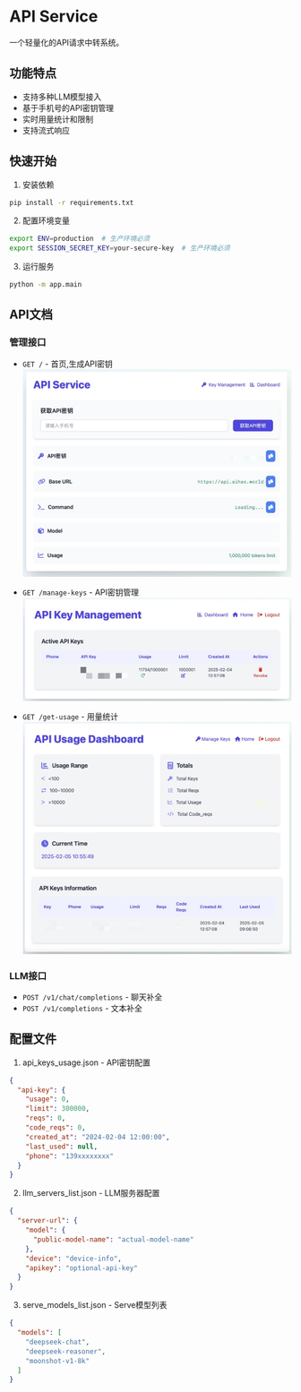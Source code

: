 # API Service

一个轻量化的API请求中转系统。

## 功能特点

- 支持多种LLM模型接入
- 基于手机号的API密钥管理
- 实时用量统计和限制
- 支持流式响应

## 快速开始

1. 安装依赖

```bash
pip install -r requirements.txt
```

2. 配置环境变量

```bash
export ENV=production  # 生产环境必须
export SESSION_SECRET_KEY=your-secure-key  # 生产环境必须
```

3. 运行服务

```bash
python -m app.main
```

## API文档

### 管理接口

- `GET /` - 首页,生成API密钥
![index](./src/index.jpg)

- `GET /manage-keys` - API密钥管理
![manage](./src/manage.jpg)

- `GET /get-usage` - 用量统计
![dashboard](./src/dashboard.jpg)

### LLM接口

- `POST /v1/chat/completions` - 聊天补全
- `POST /v1/completions` - 文本补全

## 配置文件

1. api_keys_usage.json - API密钥配置

```json
{
  "api-key": {
    "usage": 0,
    "limit": 300000,
    "reqs": 0,
    "code_reqs": 0,
    "created_at": "2024-02-04 12:00:00",
    "last_used": null,
    "phone": "139xxxxxxxx"
  }
}
```

2. llm_servers_list.json - LLM服务器配置

```json
{
  "server-url": {
    "model": {
      "public-model-name": "actual-model-name"
    },
    "device": "device-info",
    "apikey": "optional-api-key"
  }
}
```

3. serve_models_list.json - Serve模型列表

```json
{
  "models": [
    "deepseek-chat",
    "deepseek-reasoner",
    "moonshot-v1-8k"
  ]
}
```
